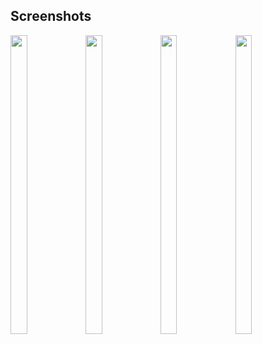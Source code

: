 
## Screenshots
<p float="center">
<img src="https://user-images.githubusercontent.com/96433134/175277234-806f7fa9-bffc-449f-be3e-d69c52a83abd.PNG" width=23% height=35%>
  
<img src="https://user-images.githubusercontent.com/96433134/175277286-d49f6403-954e-4342-ba6a-386b9728efce.PNG" width=23% height=35%>
  
<img src="https://user-images.githubusercontent.com/96433134/175277316-a954c891-f3de-4bdd-b711-337fa75ce8cd.PNG" width=23% height=35%>
  
  <img src="https://user-images.githubusercontent.com/96433134/175277465-cda63edd-3801-4b36-8d92-3cb2909e7d3d.PNG" width=23% height=35%>
  
</p>
